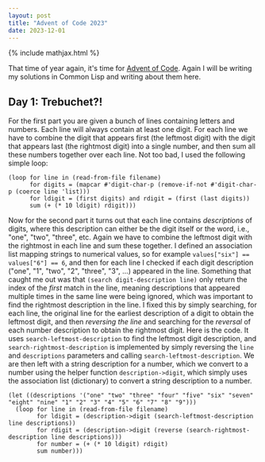 ```yaml
---
layout: post
title: "Advent of Code 2023"
date: 2023-12-01
---
```


{% include mathjax.html %}

That time of year again, it's time for [Advent of Code](https://adventofcode.com/2023/).
Again I will be writing my solutions in Common Lisp and writing about them here.

## Day 1: Trebuchet?!

For the first part you are given a bunch of lines containing letters and numbers.
Each line will always contain at least one digit.
For each line we have to combine the digit that appears first (the leftmost digit) with the digit that appears last (the rightmost digit) into a single number, and then sum all these numbers together over each line.
Not too bad, I used the following simple loop:

```common-lisp
(loop for line in (read-from-file filename)
      for digits = (mapcar #'digit-char-p (remove-if-not #'digit-char-p (coerce line 'list)))
      for ldigit = (first digits) and rdigit = (first (last digits))
      sum (+ (* 10 ldigit) rdigit)))
```

Now for the second part it turns out that each line contains _descriptions_ of digits, where this description can either be the digit itself or the word, i.e., "one", "two", "three", etc.
Again we have to combine the leftmost digit with the rightmost in each line and sum these together.
I defined an association list mapping strings to numerical values, so for example `values["six"] == values["6"] == 6`, and then for each line I checked if each digit description ("one", "1", "two", "2", "three", "3", ...) appeared in the line.
Something that caught me out was that `(search digit-description line)` only return the index of the _first_ match in the line, meaning descriptions that appeared multiple times in the same line were being ignored, which was important to find the rightmost description in the line.
I fixed this by simply searching, for each line, the original line for the earliest description of a digit to obtain the leftmost digit, and then _reversing the line_ and searching for the _reversal_ of each number description to obtain the rightmost digit.
Here is the code.
It uses `search-leftmost-description` to find the leftmost digit description, and `search-rightmost-description` is implemented by simply reversing the `line` and `descriptions` parameters and calling `search-leftmost-description`.
We are then left with a string description for a number, which we convert to a number using the helper function `description->digit`, which simply uses the association list (dictionary) to convert a string description to a number.

```common-lisp
(let ((descriptions '("one" "two" "three" "four" "five" "six" "seven" "eight" "nine" "1" "2" "3" "4" "5" "6" "7" "8" "9")))
  (loop for line in (read-from-file filename)
        for ldigit = (description->digit (search-leftmost-description line descriptions))
        for rdigit = (description->digit (reverse (search-rightmost-description line descriptions)))
        for number = (+ (* 10 ldigit) rdigit)
        sum number)))
```

